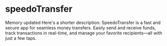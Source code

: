 # speedoTransfer
 Memory updated Here's a shorter description: SpeedoTransfer is a fast and secure app for seamless money transfers. Easily send and receive funds, track transactions in real-time, and manage your favorite recipients—all with just a few taps.
